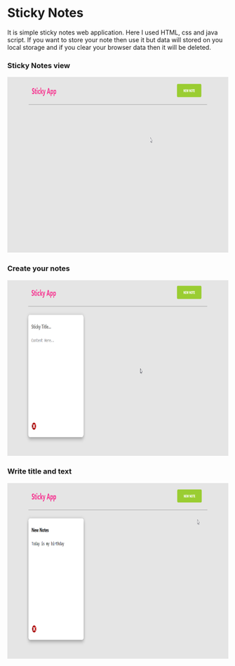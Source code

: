 <h1>Sticky Notes</h1>
<p>It is simple sticky notes web application. Here I used HTML, css and java script. If you want to store your note then use it but data will stored on you local storage and if you clear your browser data then it will be deleted.</p>

<h3>Sticky Notes view </h3>
<img src="./project-images/sticky_notes1.png" height="400px"/>

<h3>Create your notes</h3>
<img src="./project-images/sticky_notes2.png" height="400px"/>

<h3>Write title and text</h3>
<img src="./project-images/sticky_notes3.png" height="400px"/>
